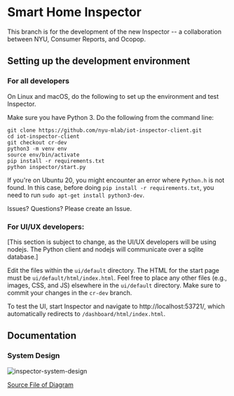 # Smart Home Inspector

This branch is for the development of the new Inspector -- a collaboration
between NYU, Consumer Reports, and Ocopop.


## Setting up the development environment

### For all developers

On Linux and macOS, do the following to set up the environment and test Inspector.

Make sure you have Python 3. Do the following from the command line:

```
git clone https://github.com/nyu-mlab/iot-inspector-client.git
cd iot-inspector-client
git checkout cr-dev
python3 -m venv env
source env/bin/activate
pip install -r requirements.txt
python inspector/start.py
```

If you're on Ubuntu 20, you might encounter an error where `Python.h` is not found. In this case, before doing `pip install -r requirements.txt`, you need to run `sudo apt-get install python3-dev`.

Issues? Questions? Please create an Issue.


### For UI/UX developers:

[This section is subject to change, as the UI/UX developers will be using
nodejs. The Python client and nodejs will communicate over a sqlite database.]

Edit the files within the `ui/default` directory. The HTML for the start page
must be `ui/default/html/index.html`. Feel free to place any other files (e.g.,
images, CSS, and JS) elsewhere in the `ui/default` directory. Make sure to
commit your changes in the `cr-dev` branch.

To test the UI, start Inspector and navigate to http://localhost:53721/, which
automatically redirects to `/dashboard/html/index.html`.



## Documentation

### System Design

![inspector-system-design](https://user-images.githubusercontent.com/1479070/170374526-d2fa9156-c386-41bb-94ea-17ea5bbfe595.png)

[Source File of Diagram](https://drive.google.com/file/d/1NPmysXA42BwZnroqAikgl_3HbTHSimJH/view)




